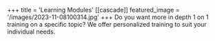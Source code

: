 +++
title = 'Learning Modules'
[[cascade]]
    featured_image = '/images/2023-11-08100314.jpg'
+++
Do you want more in depth 1 on 1 training on a specific topic? We offer personalized training to suit your individual needs.